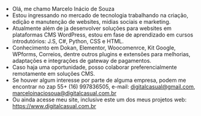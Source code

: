 - Olá, me chamo Marcelo Inácio de Souza
- Estou ingressando no mercado de tecnologia trabalhando na criação, edição e manutenção de websites, midias sociais e marketing.
- Atualmente além de ja desenvolver soluções para websites em plataformas CMS WordPress, estou em fase de aprendizado em cursos introdutórios: J.S, C#, Python, CSS e HTML.
- Conhecimento em Dokan, Elementor, Woocomenrce, Kit Google, WPforms, Correios, dentre outros plugins e extensões para melhorias, adaptações e integrações de gateway de  pagamentos. 
- Caso haja uma oportunidade, posso colaborar preferencialmente remotamente em soluções CMS.
- Se houver algum interesse por parte de alguma empresa, podem me encontrar no zap 55+ (16) 997836505, e-mail: digitalcasual@gmail.com, marceloinaciosoua@digitalcasual.com.br
- Ou ainda acesse meu site, inclusive este um dos meus projetos web: https://www.digitalcasual.com.br
<!---
Marcelo-Inacio-Souza/Marcelo-Inacio-Souza is a ✨ special ✨ repository because its `README.md` (this file) appears on your GitHub profile.
You can click the Preview link to take a look at your changes.
--->
